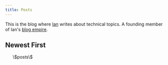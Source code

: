 ```yaml
---
title: Posts
---
```


This is the blog where [Ian][1] writes about technical topics. A founding member of Ian's [blog empire][2].

## Newest First ##
<ul>\$posts\$</ul>

[1]: http://www.iangreenleaf.com
[2]: about.html
